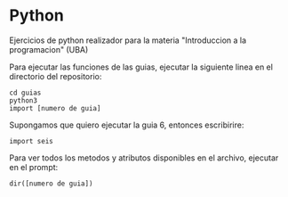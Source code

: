 # Python

Ejercicios de python realizador para la materia "Introduccion a la programacion" (UBA)

Para ejecutar las funciones de las guias, ejecutar la siguiente linea en el directorio del repositorio:

    cd guias
    python3
    import [numero de guia]

Supongamos que quiero ejecutar la guia 6, entonces escribirire:

    import seis

Para ver todos los metodos y atributos disponibles en el archivo, ejecutar en el prompt:

    dir([numero de guia])
